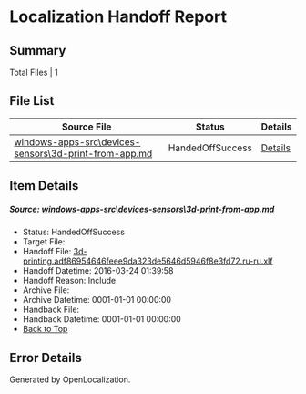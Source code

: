 # <a name='report-top'></a> Localization Handoff Report

## Summary
 Total Files | 1

## File List
 Source File | Status | Details 
 ----------- | ------ | ------- 
 [windows-apps-src\devices-sensors\3d-print-from-app.md](https://github.com/Microsoft/windows-apps/blob/1f2fb14a5f727d1ea426f9d9d4c9a720b46a37ee/windows-apps-src/devices-sensors/3d-print-from-app.md) | HandedOffSuccess | [Details](#cff85c5a2446c6c16faba670ad43135a8be6afc71901)

## Item Details
##### <a name='cff85c5a2446c6c16faba670ad43135a8be6afc71901'></a> Source: [windows-apps-src\devices-sensors\3d-print-from-app.md](https://github.com/Microsoft/windows-apps/blob/1f2fb14a5f727d1ea426f9d9d4c9a720b46a37ee/windows-apps-src/devices-sensors/3d-print-from-app.md)
* Status: HandedOffSuccess
* Target File: 
* Handoff File: [3d-printing.adf86954646feee9da323de5646d5946f8e3fd72.ru-ru.xlf](https://github.com/Microsoft/WDG.handoff/blob/c9199f3b3cbe2203bafc04f66cd4deb619722c9a/ol-handoff/Microsoft/windows-apps.ru-ru/master/3d-printing.adf86954646feee9da323de5646d5946f8e3fd72.ru-ru.xlf)
* Handoff Datetime: 2016-03-24 01:39:58
* Handoff Reason: Include
* Archive File: 
* Archive Datetime: 0001-01-01 00:00:00
* Handback File: 
* Handback Datetime: 0001-01-01 00:00:00
* [Back to Top](#report-top)


## Error Details

Generated by OpenLocalization.
